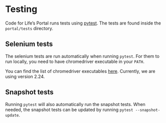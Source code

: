 # Testing

Code for Life’s Portal runs tests using [pytest](https://docs.pytest.org/en/latest/).
The tests are found inside the `portal/tests` directory.

## Selenium tests

The selenium tests are run automatically when running `pytest`.
For them to run locally, you need to have chromedriver executable in your `PATH`.

You can find the list of chromedriver executables [here](https://chromedriver.storage.googleapis.com/index.html).
Currently, we are using version 2.24.

## Snapshot tests

Running `pytest` will also automatically run the snapshot tests.
When needed, the snapshot tests can be updated by running `pytest --snapshot-update`.
